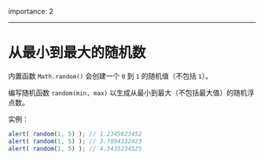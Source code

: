 importance: 2

---

# 从最小到最大的随机数

内置函数 `Math.random()` 会创建一个 `0` 到 `1` 的随机值（不包括 `1`）。

编写随机函数 `random(min, max)` 以生成从最小到最大（不包括最大值）的随机浮点数。

实例：

```js
alert( random(1, 5) ); // 1.2345623452
alert( random(1, 5) ); // 3.7894332423
alert( random(1, 5) ); // 4.3435234525
```

